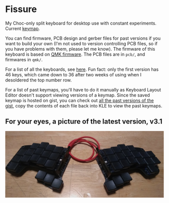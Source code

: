 Fissure
=======

My Choc-only split keyboard for desktop use with constant experiments. Current [keymap](http://www.keyboard-layout-editor.com/#/gists/99409a249d886554bd60af15782b2d50). 

You can find firmware, PCB design and gerber files for past versions if you want to build your own (I'm not used to version controlling PCB files, so if you have problems with them, please let me know). The firmware of this keyboard is based on [QMK firmware](https://github.com/qmk/qmk_firmware). The PCB files are in `pcb/`, and firmwares in `qmk/`.

For a list of all the keyboards, see [here](versions.md). Fun fact: only the first version has 46 keys, which came down to 36 after two weeks of using when I desoldered the top number row.

For a list of past keymaps, you'll have to do it manually as Keyboard Layout Editor doesn't support viewing versions of a keymap. Since the saved keymap is hosted on gist, you can check out [all the past versions of the gist](https://gist.github.com/crides/99409a249d886554bd60af15782b2d50/revisions), copy the contents of each file back into KLE to view the past keymaps.

## For your eyes, a picture of the latest version, v3.1

![Picture of the v3.1](https://github.com/MangoIV/fissure/blob/master/pics/v3.1.jpg?raw=true)
